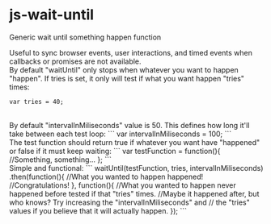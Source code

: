 # js-wait-until
Generic wait until something happen function

Useful to sync browser events, user interactions, and timed events when callbacks or promises are not available.
<br />
By default "waitUntil" only stops when whatever you want to happen "happen".
If tries is set, it only will test if what you want happen "tries" times:
```
var tries = 40;
```
<br />
By default "intervalInMiliseconds" value is 50.
This defines how long it'll take between each test loop:
```
var intervalInMiliseconds = 100;
```
<br />
The test function should return true if whatever you want have "happened" or false if it must keep waiting:
```
var testFunction = function(){
  //Something, something...
};
```
<br />
Simple and functional:
```
waitUntil(testFunction, tries, intervalInMiliseconds)
.then(function(){
  //What you wanted to happen happened!
  //Congratulations!
}, function(){
  //What you wanted to happen never happened before tested if that "tries" times. 
  //Maybe it happened after, but who knows? Try increasing the "intervalInMiliseconds" and
  //  the "tries" values if you believe that it will actually happen.
});
```
